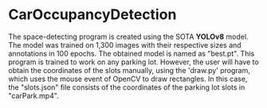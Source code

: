 # CarOccupancyDetection
The space-detecting program is created using the SOTA **YOLOv8** model. The model was trained on 1,300 images with their respective sizes and annotations in 100 epochs. The obtained model is named as "best.pt". This program is trained to work on any parking lot. However, the user will have to obtain the coordinates of the slots manually, using the 'draw.py' program, which uses the mouse event of OpenCV to draw rectangles. In this case, the "slots.json" file consists of the coordinates of the parking lot slots in "carPark.mp4".
